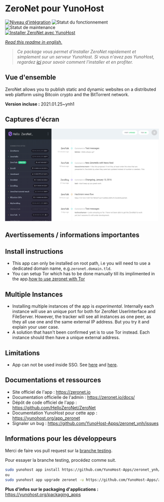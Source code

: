 <!--
N.B.: This README was automatically generated by https://github.com/YunoHost/apps/tree/master/tools/README-generator
It shall NOT be edited by hand.
-->

# ZeroNet pour YunoHost

[![Niveau d'intégration](https://dash.yunohost.org/integration/zeronet.svg)](https://dash.yunohost.org/appci/app/zeronet) ![Statut du fonctionnement](https://ci-apps.yunohost.org/ci/badges/zeronet.status.svg) ![Statut de maintenance](https://ci-apps.yunohost.org/ci/badges/zeronet.maintain.svg)  
[![Installer ZeroNet avec YunoHost](https://install-app.yunohost.org/install-with-yunohost.svg)](https://install-app.yunohost.org/?app=zeronet)

*[Read this readme in english.](./README.md)*

> *Ce package vous permet d'installer ZeroNet rapidement et simplement sur un serveur YunoHost.
Si vous n'avez pas YunoHost, regardez [ici](https://yunohost.org/#/install) pour savoir comment l'installer et en profiter.*

## Vue d'ensemble

ZeroNet allows you to publish static and dynamic websites on a distributed web platform using Bitcoin crypto and the BitTorrent network.


**Version incluse :** 2021.01.25~ynh1

## Captures d'écran

![Capture d'écran de ZeroNet](./doc/screenshots/screenshot.png)

## Avertissements / informations importantes

## Install instructions
- This app can only be installed on root path, i.e you will need to use a dedicated domain name, e.g.`zeronet.domain.tld`.
- You can setup Tor which has to be done manually till its implimented in the app.[how to use zeronet with Tor](https://zeronet.readthedocs.io/en/latest/faq/#how-to-use-zeronet-with-tor)

## Multiple Instances
- Installing multiple instances of the app is *experimental*. Internally each instance will use an unique port for both for ZeroNet UserInterface and FileServer. However, the tracker will see all instances as one peer, as they all use one and the same external IP address. But you try it and explain your user case.
- A solution that hasn't been confirmed yet is to use Tor instead. Each instance should then have a unique external address.

## Limitations

* App can not be used inside SSO. See [here](https://github.com/HelloZeroNet/ZeroNet/issues/2541) and [here](https://github.com/YunoHost/issues/issues/1580).

## Documentations et ressources

* Site officiel de l'app : <https://zeronet.io>
* Documentation officielle de l'admin : <https://zeronet.io/docs/>
* Dépôt de code officiel de l'app : <https://github.com/HelloZeroNet/ZeroNet>
* Documentation YunoHost pour cette app : <https://yunohost.org/app_zeronet>
* Signaler un bug : <https://github.com/YunoHost-Apps/zeronet_ynh/issues>

## Informations pour les développeurs

Merci de faire vos pull request sur la [branche testing](https://github.com/YunoHost-Apps/zeronet_ynh/tree/testing).

Pour essayer la branche testing, procédez comme suit.

``` bash
sudo yunohost app install https://github.com/YunoHost-Apps/zeronet_ynh/tree/testing --debug
ou
sudo yunohost app upgrade zeronet -u https://github.com/YunoHost-Apps/zeronet_ynh/tree/testing --debug
```

**Plus d'infos sur le packaging d'applications :** <https://yunohost.org/packaging_apps>
